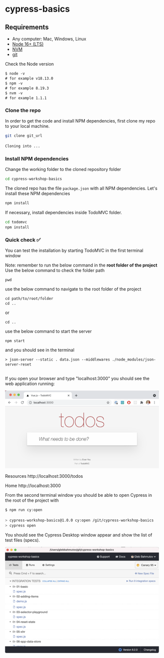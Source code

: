 # cypress-basics



## Requirements

- Any computer: Mac, Windows, Linux
- [Node 16+ (LTS)](https://nodejs.org/)
- [NVM](https://github.com/nvm-sh/nvm?tab=readme-ov-file)
- [git](https://git-scm.com)

Check the Node version

```
$ node -v
# for example v18.13.0
$ npm -v
# for example 8.19.3
$ nvm -v
# for example 1.1.1
```

### Clone the repo

In order to get the code and install NPM dependencies, first clone my repo to your local machine.

```bash
git clone git_url

Cloning into ...
```

### Install NPM dependencies

Change the working folder to the cloned repository folder

```bash
cd cypress-workshop-basics
```

The cloned repo has the file `package.json` with all NPM dependencies. Let's install these NPM dependencies

```bash
npm install
```

If necessary, install dependencies inside TodoMVC folder.

```bash
cd todomvc
npm install
```

### Quick check ✅

You can test the installation by starting TodoMVC in the first terminal window

Note: remember to run the below command in the **root folder of the project**
Use the below command to check the folder path
```shell
pwd
```

use the below command to navigate to the root folder of the project

```shell
cd path/to/root/folder
cd ..
```
or
```shell
cd ..
```

use the below command to start the server
```shell
npm start
```

and you should see in the terminal

```text
> json-server --static . data.json --middlewares ./node_modules/json-server-reset


```

If you open your browser and type "localhost:3000" you should see the web application running:

![TodoMVC application running in the browser](./img/app.png)


Resources
http://localhost:3000/todos

Home
http://localhost:3000

From the second terminal window you should be able to open Cypress in the root of the project with

```bash
$ npm run cy:open

> cypress-workshop-basics@1.0.0 cy:open /git/cypress-workshop-basics
> cypress open
```

You should see the Cypress Desktop window appear and show the list of test files (specs).

![Cypress Desktop](./img/cypress-desktop.png)
